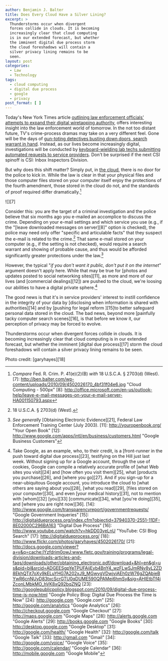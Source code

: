 ```yaml
---
author: Benjamin J. Balter
title: Does Every Cloud Have a Silver Lining?
excerpt: >
  Thunderstorms occur when divergent
  forces collide in clouds. It is becoming
  increasingly clear that cloud computing
  is in our extended forecast, but whether
  the imminent digital due process storm
  the cloud foreshadows will contain a
  silver privacy lining remains to be
  seen.
layout: post
categories:
  - Law
  - Technology
tags:
  - cloud computing
  - digital due process
  - google
  - privacy
post_format: [ ]
---
```

[][1]Today's New York Times article [outlining law enforcement officials' attempts to expand their digital wiretapping authority][2], offers interesting insight into the law enforcement world of tomorrow.  In the not too distant future, TV's crime-process dramas may take on a very different feel.  Gone will be the days of [gun-toting detectives busting down doors, search warrant in hand][3]. Instead, as our lives become increasingly digital, investigations will be conducted by [keyboard-wielding lab techs submitting automated requests to service providers][4].  Don't be surprised if the next CSI spinoff is CSI: Inbox Inspectors Division.

But why does this shift matter?  Simply put, in [the cloud][5], there is no door for the police to kick in.  While the law is clear in that your physical files and those computer files stored on your computer itself enjoy the protections of the fourth amendment, those stored in the cloud do not, and the standards of proof required differ dramatically.[^6]

![][7]

Consider this: you are the target of a criminal investigation and the police believe that six months ago you e-mailed an accomplice to discuss the crime. Depending on your e-mail settings and which service you use (e.g., if the "[leave downloaded messages on server][8]" option is checked), the police may need only offer "specific and articulable facts" that they suspect the e-mail is related to the crime.[^9] That same e-mail stored on your computer (e.g., if the setting is not checked), would require a search warrant and showing of probable cause, and thus would be afforded significantly greater protections under the law.[^10]

However, the typical "*if you don't want it public, don't put it on the internet*" argument doesn't apply here.  While that may be true for [photos and updates posted to social networking sites][11], as more and more of our lives (and [commercial dealings][12]) are pushed to the cloud, we're loosing our abilities to have a digital private sphere.[^13]

The good news is that it's in service providers' interest to instill confidence in the integrity of your data by [disclosing when information is shared with authorities][14] and by [pushing for legal reform ][15]to better safeguard personal data stored in the cloud. The bad news, beyond more [painfully tacky computer search scenes][16], is that before we know it, our perception of privacy may be forced to evolve.

Thunderstorms occur when divergent forces collide in clouds. It is becoming increasingly clear that cloud computing is in our extended forecast, but whether the imminent [digital due process][17] storm the cloud foreshadows will contain a silver privacy lining remains to be seen.

Photo credit: [garyhayes][18]

 [1]: http://ben.balter.com/wp-content/uploads/2010/09/4502026170_4bf31f04e6.jpg
 [2]: http://www.nytimes.com/2010/09/27/us/27wiretap.html?_r=1&ref=technology "NYT: U.S. Tries to Make It Easier to Wiretap the Internet"
 [3]: http://www.hulu.com/watch/53368/swat-best-of-breaches "Hulu: Best of Swatch Breaches"
 [4]: http://www.youtube.com/watch?v=6Z70BmmSkMY&feature=related "CSI Miami IP Address Lookup"
 [5]: http://en.wikipedia.org/wiki/Cloud_computing "Wikipedia: Cloud Computing"
 [^6]: *Compare* Fed. R. Crim. P. 41(e)(2)(B) *with* 18 U.S.C.A. § 2703(d) (West).
 [7]: http://ben.balter.com/wp-content/uploads/2010/09/4502026170_4bf31f04e6.jpg "Cloud Computing - 500px"
 [8]: http://office.microsoft.com/en-us/outlook-help/leave-e-mail-messages-on-your-e-mail-server-HA001150793.aspx
 [^9]: 18 U.S.C.A. § 2703(d) (West).
 [^10]: *See generall*y [Obtaining Electronic Evidence][21], Federal Law Enforcement Training Center (July 2003).
 [11]: http://youropenbook.org/ "Your Open Book"
 [12]: http://www.google.com/apps/intl/en/business/customers.html "Google Business Customers"
 [^13]: Take Google, as an example, who, to their credit, is a [front-runner in the push toward digital due process][23], testifying on the Hill just last week. Without signing up for a Google account, through the use of cookies, Google can compile a relatively accurate profile of [what Web sites you visit][24] and [how often you visit them][25], what [products you purchase][26], and [where you go][27]. And if you sign-up for a near-ubiquitous Google account, you introduce the cloud to [what others are saying about you][28], [what you read][29], [files stored on your computer][30], and even [your medical history][31], not to mention with [whom][32] [you][33] [communicate][34], what [you're doing][35], and [where you are right now][36]. 
 [14]: http://www.google.com/transparencyreport/governmentrequests/ "Google Government Inqueries"
 [15]: http://digitaldueprocess.org/index.cfm?objectid=37940370-2551-11DF-8E02000C296BA163 "Digital Due Process"
 [16]: http://www.youtube.com/watch?v=hkDD03yeLnU "YouTube: CSI Blog Search"
 [17]: http://digitaldueprocess.org/
 [18]: http://www.flickr.com/photos/garyhayes/4502026170/
 [21]: http://docs.google.com/viewer?a=v&q=cache:IYzfdrim0owJ:www.fletc.gov/training/programs/legal-division/downloads-articles-and-faqs/downloads/other/obtaining_electronic.pdf/download+&hl=en&gl=us&pid=bl&srcid=ADGEESgpYeTPUFAijEyb4BnY4_wzFLwSJmRNv8yL2ZD8EkhQTjt7oXv9kELuYHG7A202xJ9_MGwvgVDwjviAEh0zW76gZQAbieBYwR6cnNUyD83txcScrGTU0qDUME590QPAMej6hmSy&sig=AHIEtbTf4jZconLMbkMO_hVK8xQ92bqZNQ
 [23]: http://googlepublicpolicy.blogspot.com/2010/09/digital-due-process-time-is-now.html "Google Policy Blog: Digital Due Process the Time is Now"
 [24]: http://google.com "Google.com"
 [25]: http://google.com/analytics "Google Analytics"
 [26]: http://checkout.google.com "Google Checkout"
 [27]: http://maps.google.com "Google Maps"
 [28]: http://alerts.google.com "Google Alerts"
 [29]: http://books.google.com "Google Books"
 [30]: http://desktop.google.com "Google Desktop"
 [31]: http://google.com/health/ "Google Health"
 [32]: http://google.com/talk "Google Talk"
 [33]: http://gmail.com "Gmail"
 [34]: http://google.com/voice/ "Google Voice"
 [35]: http://google.com/calendar/ "Google Calendar"
 [36]: http://mobile.google.com "Google Mobile"